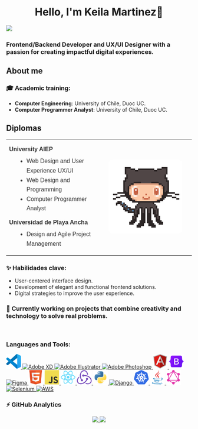 <div align="center">
<h1 align="center">Hello, I'm Keila Martinez👋</h1>
</div>
<img src="./kmn.png">
<h3>Frontend/Backend Developer and UX/UI Designer with a passion for creating impactful digital experiences.</h3>

## About me
### 🎓 **Academic training:**

  - **Computer Engineering**: University of Chile, Duoc UC.
  - **Computer Programmer Analyst**: University of Chile, Duoc UC.
    <br>
 
  ## Diplomas
  <table style="width: 100%; table-layout: fixed; text-align: left; border-spacing: 20px;">
  <tr>
    <td style="width: 50%; vertical-align: top; font-family: Arial, sans-serif; font-size: 16px; color: #333;">
      <p style="font-weight: bold; margin-bottom: 10px;">University AIEP</p>
      <ul style="margin: 0 0 15px 20px; line-height: 1.6;">
        <li>Web Design and User Experience UX/UI</li>
        <li>Web Design and Programming</li>
        <li>Computer Programmer Analyst</li>
      </ul>
      <p style="font-weight: bold; margin-bottom: 10px;">Universidad de Playa Ancha</p>
      <ul style="margin: 0 0 15px 20px; line-height: 1.6;">
        <li>Design and Agile Project Management</li>
      </ul>
    </td>
    <td style="width: 50%; text-align: center; vertical-align: middle;">
      <img src="./git.gif" width="200" alt="Octocat gif" style="border-radius: 10px;">
    </td>
  </tr>
</table>

    
### ✨ **Habilidades clave:**
  - User-centered interface design.
  - Development of elegant and functional frontend solutions.
  - Digital strategies to improve the user experience.
    <br>
### 🚀 **Currently working on projects that combine creativity and technology to solve real problems.**

<br>
<h3>Languages and Tools:</h3>
<p align="left">
  <!-- Visual Studio Code -->
  <a href="https://code.visualstudio.com/" target="_blank" rel="noreferrer">
    <img src="https://raw.githubusercontent.com/devicons/devicon/master/icons/vscode/vscode-original.svg" alt="Visual Studio Code" width="40" height="40" />
  </a>
  <!-- Adobe XD -->
  <a href="https://www.adobe.com/products/xd.html" target="_blank" rel="noreferrer">
    <img src="https://upload.wikimedia.org/wikipedia/commons/c/c2/Adobe_XD_CC_icon.svg" alt="Adobe XD" width="40" height="40" />
  </a>
  <!-- Adobe Illustrator -->
  <a href="https://www.adobe.com/products/illustrator.html" target="_blank" rel="noreferrer">
    <img src="https://upload.wikimedia.org/wikipedia/commons/f/fb/Adobe_Illustrator_CC_icon.svg" alt="Adobe Illustrator" width="40" height="40" />
  </a>
  <!-- Adobe Photoshop -->
  <a href="https://www.adobe.com/products/photoshop.html" target="_blank" rel="noreferrer">
    <img src="https://upload.wikimedia.org/wikipedia/commons/a/af/Adobe_Photoshop_CC_icon.svg" alt="Adobe Photoshop" width="40" height="40" />
  </a>
  <!-- Angular -->
  <a href="https://angular.io/" target="_blank" rel="noreferrer">
    <img src="https://raw.githubusercontent.com/devicons/devicon/master/icons/angularjs/angularjs-original.svg" alt="Angular" width="40" height="40" />
  </a>
  <!-- Bootstrap -->
  <a href="https://getbootstrap.com/" target="_blank" rel="noreferrer">
    <img src="https://raw.githubusercontent.com/devicons/devicon/master/icons/bootstrap/bootstrap-original.svg" alt="Bootstrap" width="40" height="40" />
  </a>
  <!-- Figma -->
  <a href="https://www.figma.com/" target="_blank" rel="noreferrer">
    <img src="https://upload.wikimedia.org/wikipedia/commons/3/33/Figma-logo.svg" alt="Figma" width="40" height="40" />
  </a>
  <!-- HTML5 -->
  <a href="https://developer.mozilla.org/en-US/docs/Web/HTML" target="_blank" rel="noreferrer">
    <img src="https://raw.githubusercontent.com/devicons/devicon/master/icons/html5/html5-original.svg" alt="HTML5" width="40" height="40" />
  </a>
  <!-- JavaScript -->
  <a href="https://developer.mozilla.org/en-US/docs/Web/JavaScript" target="_blank" rel="noreferrer">
    <img src="https://raw.githubusercontent.com/devicons/devicon/master/icons/javascript/javascript-original.svg" alt="JavaScript" width="40" height="40" />
  </a>
  <!-- React -->
  <a href="https://reactjs.org/" target="_blank" rel="noreferrer">
    <img src="https://raw.githubusercontent.com/devicons/devicon/master/icons/react/react-original.svg" alt="React" width="40" height="40" />
  </a>
  <!-- Redux -->
  <a href="https://redux.js.org/" target="_blank" rel="noreferrer">
    <img src="https://raw.githubusercontent.com/devicons/devicon/master/icons/redux/redux-original.svg" alt="Redux" width="40" height="40" />
  </a>
  <!-- Python -->
  <a href="https://www.python.org/" target="_blank" rel="noreferrer">
    <img src="https://raw.githubusercontent.com/devicons/devicon/master/icons/python/python-original.svg" alt="Python" width="40" height="40" />
  </a>
  <!-- Django -->
<a href="https://www.djangoproject.com/" target="_blank" rel="noreferrer">
    <img src="https://cdn.worldvectorlogo.com/logos/django.svg" alt="Django" width="40" height="40" />
  </a>
  <!-- Kubernetes -->
  <a href="https://kubernetes.io/" target="_blank" rel="noreferrer">
    <img src="https://raw.githubusercontent.com/devicons/devicon/master/icons/kubernetes/kubernetes-plain.svg" alt="Kubernetes" width="40" height="40" />
  </a>
  <!-- Java -->
  <a href="https://www.java.com/" target="_blank" rel="noreferrer">
    <img src="https://raw.githubusercontent.com/devicons/devicon/master/icons/java/java-original.svg" alt="Java" width="40" height="40" />
  </a>
  <!-- GraphQL -->
  <a href="https://graphql.org/" target="_blank" rel="noreferrer">
    <img src="https://raw.githubusercontent.com/devicons/devicon/master/icons/graphql/graphql-plain.svg" alt="GraphQL" width="40" height="40" />
  </a>
  <!-- Selenium -->
  <a href="https://www.selenium.dev/" target="_blank" rel="noreferrer">
    <img src="https://upload.wikimedia.org/wikipedia/commons/d/d5/Selenium_Logo.png" alt="Selenium" width="40" height="40" />
  </a>
  <!-- AWS -->
  <a href="https://aws.amazon.com/" target="_blank" rel="noreferrer">
    <img src="https://cdn.worldvectorlogo.com/logos/aws-2.svg" alt="AWS" width="40" height="40" />
  </a>
</p>


<!--
**KEIMART/KEIMART** is a ✨ _special_ ✨ repository because its `README.md` (this file) appears on your GitHub profile.

Here are some ideas to get you started:

- 🔭 I’m currently working on ...
- 🌱 I’m currently learning ...
- 👯 I’m looking to collaborate on ...
- 🤔 I’m looking for help with ...
- 💬 Ask me about ...
- 📫 How to reach me: ...
- 😄 Pronouns: ...
- ⚡ Fun fact: ...
-->
### ⚡&nbsp;GitHub Analytics

<p align="center">
<a href="https://github.com/ArisGuimera">
  <img height="180em" src="https://github-readme-stats-eight-theta.vercel.app/api?username=KEIMART&show_icons=true&theme=algolia&include_all_commits=true&count_private=true"/>
  <img height="180em" src="https://github-readme-stats-eight-theta.vercel.app/api/top-langs/?username=KEIMART&layout=compact&langs_count=8&theme=algolia"/>
</a>
</p>
